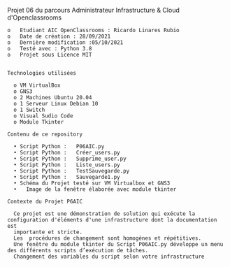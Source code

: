 Projet 06 du parcours Administrateur Infrastructure & Cloud d'Openclassrooms

    o	Etudiant AIC OpenClassrooms : Ricardo Linares Rubio
    o	Date de création : 28/09/2021
    o	Dernière modification :05/10/2021
    o	Testé avec : Python 3.8
    o	Projet sous Licence MIT

    
   	Technologies utilisées
    
      o	VM VirtualBox
      o	GNS3
      o	2 Machines Ubuntu 20.04
      o	1 Serveur Linux Debian 10
      o	1 Switch
      o	Visual Sudio Code
      o	Module Tkinter
      
   	Contenu de ce repository
    
      •	Script Python :   P06AIC.py
      •	Script Python :   Créer_users.py
      •	Script Python :   Supprime_user.py
      •	Script Python :   Liste_users.py
      •	Script Python :   TestSauvegarde.py
      •	Script Python :   Sauvegarde1.py
      •	Schéma du Projet testé sur VM Virtualbox et GNS3
      •   Image de la fenêtre élaborée avec module tkinter 
      
    Contexte du Projet P6AIC
      
      Ce projet est une démonstration de solution qui exécute la configuration d'éléments d'une infrastructure dont la documentation est 
      importante et stricte.
      Les  procédures de changement sont homogènes et répétitives.
      Une fenêtre du module tkinter du Script P06AIC.py développe un menu des différents scripts d’exécution de tâches.
      Changement des variables du script selon votre infrastructure

  
 
